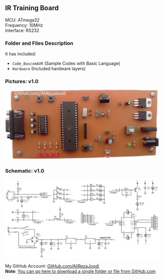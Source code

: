 ## IR Training Board

MCU:        ATmega32   
Frequency:  10MHz  
Interface:  RS232   

### Folder and Files Description
It has included:
- `Code_BascomAVR` (Sample Codes with Basic Language)
- `Hardware` (Included hardware layers)

### Pictures: v1.0
![](Pictures/v1.0.jpg)

### Schematic: v1.0
![](Hardware/v1.0.png)

My GitHub Account: [GitHub.com/AliRezaJoodi](https://github.com/AliRezaJoodi)  
**Note**: [You can go here to download a single folder or file from GitHub.com](https://minhaskamal.github.io/DownGit/#/home)
